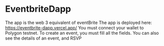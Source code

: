# EventbriteDapp
The app is the web 3 equivalent of eventBrite
The app is deployed here: https://eventbrite-dapp.vercel.app/
You must connect your wallet to Polygon testnet.
To create an event, you must fill all the fields.
You can also see the details of an event, and RSVP
